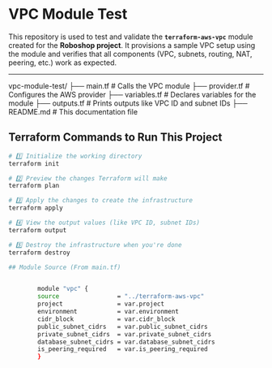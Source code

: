 # VPC Module Test

This repository is used to test and validate the **`terraform-aws-vpc`** module created for the **Roboshop project**. It provisions a sample VPC setup using the module and verifies that all components (VPC, subnets, routing, NAT, peering, etc.) work as expected.

---

vpc-module-test/
├── main.tf # Calls the VPC module
├── provider.tf # Configures the AWS provider
├── variables.tf # Declares variables for the module
├── outputs.tf # Prints outputs like VPC ID and subnet IDs
├── README.md # This documentation file

##  Terraform Commands to Run This Project

```bash
# 1️⃣ Initialize the working directory
terraform init

# 2️⃣ Preview the changes Terraform will make
terraform plan

# 3️⃣ Apply the changes to create the infrastructure
terraform apply

# 4️⃣ View the output values (like VPC ID, subnet IDs)
terraform output

# 5️⃣ Destroy the infrastructure when you're done
terraform destroy

## Module Source (From main.tf)


        module "vpc" {
        source                = "../terraform-aws-vpc"
        project               = var.project
        environment           = var.environment
        cidr_block            = var.cidr_block
        public_subnet_cidrs   = var.public_subnet_cidrs
        private_subnet_cidrs  = var.private_subnet_cidrs
        database_subnet_cidrs = var.database_subnet_cidrs
        is_peering_required   = var.is_peering_required
        }
